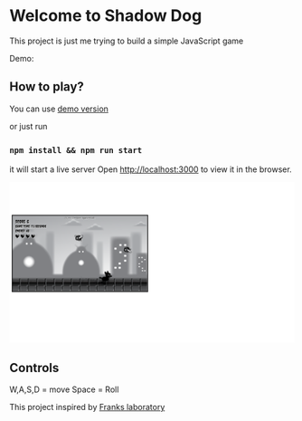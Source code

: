 # Welcome to Shadow Dog

This project is just me trying to build a simple JavaScript game

Demo:

## How to play?

You can use [demo version]()

or just run

### `npm install && npm run start`

it will start a live server
Open [http://localhost:3000](http://localhost:3000) to view it in the browser.

![Preview](preview.png 'Preview')

## Controls

W,A,S,D = move
Space = Roll

This project inspired by [Franks laboratory](https://www.youtube.com/c/Frankslaboratory)
